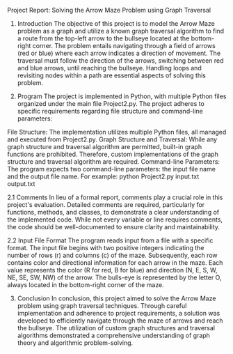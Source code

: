 Project Report: Solving the Arrow Maze Problem using Graph Traversal
1. Introduction
The objective of this project is to model the Arrow Maze problem as a graph and utilize a known graph traversal algorithm to find a route from the top-left arrow to the bullseye located at the bottom-right corner. The problem entails navigating through a field of arrows (red or blue) where each arrow indicates a direction of movement. The traversal must follow the direction of the arrows, switching between red and blue arrows, until reaching the bullseye. Handling loops and revisiting nodes within a path are essential aspects of solving this problem.

2. Program
The project is implemented in Python, with multiple Python files organized under the main file Project2.py. The project adheres to specific requirements regarding file structure and command-line parameters:

File Structure: The implementation utilizes multiple Python files, all managed and executed from Project2.py.
Graph Structure and Traversal: While any graph structure and traversal algorithm are permitted, built-in graph functions are prohibited. Therefore, custom implementations of the graph structure and traversal algorithm are required.
Command-line Parameters: The program expects two command-line parameters: the input file name and the output file name. For example:
python Project2.py input.txt output.txt

2.1 Comments
In lieu of a formal report, comments play a crucial role in this project's evaluation. Detailed comments are required, particularly for functions, methods, and classes, to demonstrate a clear understanding of the implemented code. While not every variable or line requires comments, the code should be well-documented to ensure clarity and maintainability.

2.2 Input File Format
The program reads input from a file with a specific format. The input file begins with two positive integers indicating the number of rows (r) and columns (c) of the maze. Subsequently, each row contains color and directional information for each arrow in the maze. Each value represents the color (R for red, B for blue) and direction (N, E, S, W, NE, SE, SW, NW) of the arrow. The bulls-eye is represented by the letter O, always located in the bottom-right corner of the maze.

3. Conclusion
In conclusion, this project aimed to solve the Arrow Maze problem using graph traversal techniques. Through careful implementation and adherence to project requirements, a solution was developed to efficiently navigate through the maze of arrows and reach the bullseye. The utilization of custom graph structures and traversal algorithms demonstrated a comprehensive understanding of graph theory and algorithmic problem-solving.
